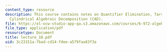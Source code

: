 ```yaml
---
content_type: resource
description: This course contains notes on Quantifier Elimination, Tarski-Seidenberg,
  Cylindrical Algebraic Decomposition (CAD).
file: https://ol-ocw-studio-app-qa.s3.amazonaws.com/courses/6-972-algebraic-techniques-and-semidefinite-optimization-spring-2006/3c23151a7badcd14fdeea579faa83f3a_lecture_18.pdf
file_type: application/pdf
resourcetype: Document
title: lecture_18.pdf
uid: 3c23151a-7bad-cd14-fdee-a579faa83f3a
---
```

